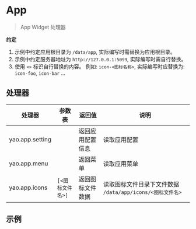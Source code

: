 # App

<blockquote>
  <p>App Widget 处理器</p>
</blockquote>

**约定**

1. 示例中约定应用根目录为 `/data/app`, 实际编写时需替换为应用根目录。
2. 示例中约定服务器地址为 `http://127.0.0.1:5099`, 实际编写时需自行替换。
3. 使用 `<>` 标识自行替换的内容。 例如: `icon-<图标名称>`, 实际编写时应替换为: `icon-foo`, `icon-bar` ...

## 处理器

| 处理器          | 参数表           | 返回值           | 说明                                                      |
| --------------- | ---------------- | ---------------- | --------------------------------------------------------- |
| yao.app.setting |                  | 返回应用配置信息 | 读取应用配置                                              |
| yao.app.menu    |                  | 返回菜单         | 读取应用菜单                                              |
| yao.app.icons   | `[<图标文件名>]` | 返回图标文件数据 | 读取图标文件目录下文件数据 `/data/app/icons/<图标文件名>` |

## 示例
